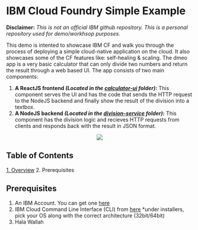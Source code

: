 # IBM Cloud Foundry Simple Example

**Disclaimer:** *This is not an official IBM github repository. This is a personal repository used for demo/workhsop purposes.*

This demo is intented to showcase IBM CF and walk you through the process of deploying a simple cloud-native application on the cloud. It also showcases some of the CF features like: self-healing & scaling. The dmeo app is a very basic calculator that can only divide two numbers and return the result through a web based UI. The app consists of two main components:

1. **A ReactJS frontend *(Located in the [calculator-ui](https://github.com/usfngm/cf_workshop/tree/master/calculator-ui) folder)*:** This component serves the UI and has the code that sends the HTTP request to the NodeJS backend and finally show the result of the division into a textbox.
2. **A NodeJS backend  *(Located in the [division-service](https://github.com/usfngm/cf_workshop/tree/master/division-service) folder)*:** This component has the division logic and recieves HTTP requests from clients and responds back with the result in JSON format.

<p align="center">
  <img src="https://github.com/usfngm/cf_workshop/blob/master/imgs/img_1.png">
</p>

## Table of Contents
[1. Overview](https://github.com/usfngm/cf_workshop#ibm-cloud-foundry-simple-example)
2. Prerequisites

## Prerequisites
1. An IBM Account. You can get one [here](https://ibm.biz/BdqBhv)
2. IBM Cloud Command Line Interface (CLI) from [here](https://github.com/IBM-Cloud/ibm-cloud-cli-release/releases/)
 *under installers, pick your OS along with the correct architecture (32bit/64bit)
 3. Hala Wallah